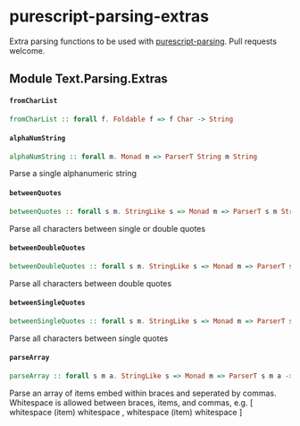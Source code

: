 # purescript-parsing-extras

Extra parsing functions to be used with [purescript-parsing](https://github.com/purescript-contrib/purescript-parsing). Pull requests welcome.

## Module Text.Parsing.Extras

#### `fromCharList`

``` purescript
fromCharList :: forall f. Foldable f => f Char -> String
```

#### `alphaNumString`

``` purescript
alphaNumString :: forall m. Monad m => ParserT String m String
```

Parse a single alphanumeric string

#### `betweenQuotes`

``` purescript
betweenQuotes :: forall s m. StringLike s => Monad m => ParserT s m String
```

Parse all characters between single or double quotes

#### `betweenDoubleQuotes`

``` purescript
betweenDoubleQuotes :: forall s m. StringLike s => Monad m => ParserT s m String
```

Parse all characters between double quotes

#### `betweenSingleQuotes`

``` purescript
betweenSingleQuotes :: forall s m. StringLike s => Monad m => ParserT s m String
```

Parse all characters between single quotes

#### `parseArray`

``` purescript
parseArray :: forall s m a. StringLike s => Monad m => ParserT s m a -> ParserT s m (Array a)
```

Parse an array of items embed within braces and
seperated by commas. Whitespace is allowed between braces, items, and commas, e.g.
[ whitespace (item) whitespace , whitespace (item) whitespace ]


